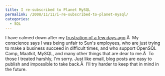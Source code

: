 ```yaml
---
title: I re-subscribed to Planet MySQL
permalink: /2008/11/11/i-re-subscribed-to-planet-mysql/
categories:
  - SQL
---
```

I have calmed down after my [frustration of a few days ago][1].Â  My conscience says I was being unfair to Sun's employees, who are just trying to make a business succeed in difficult times, and who support OpenSQL Camp, Maatkit, MySQL, and many other things that are dear to me.Â  To those I treated harshly, I'm sorry. Just like email, blog posts are easy to publish and impossible to take back.Â  I'll try harder to keep that in mind in the future.

 [1]: http://www.xaprb.com/blog/2008/10/30/i-unsubscribed-from-the-planet-mysql-feed/
